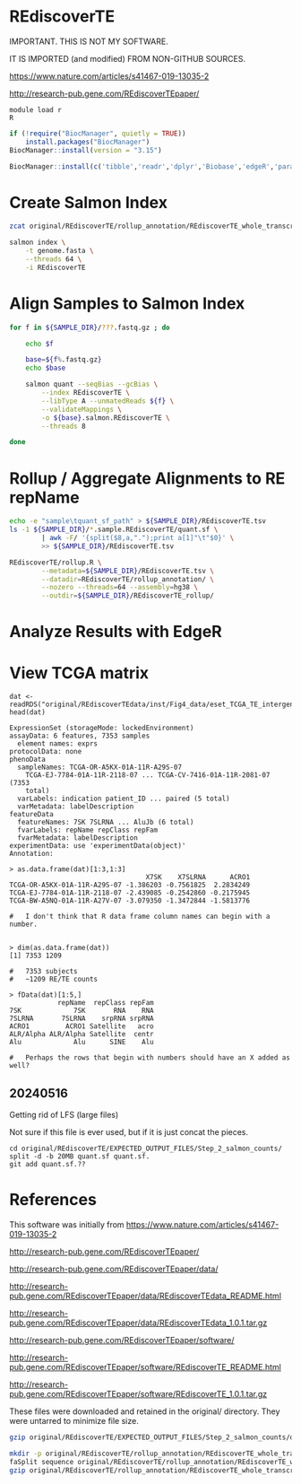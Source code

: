 #	REdiscoverTE

IMPORTANT. THIS IS NOT MY SOFTWARE.

IT IS IMPORTED (and modified) FROM NON-GITHUB SOURCES.

https://www.nature.com/articles/s41467-019-13035-2

http://research-pub.gene.com/REdiscoverTEpaper/


```
module load r
R
```

```R
if (!require("BiocManager", quietly = TRUE))
    install.packages("BiocManager")
BiocManager::install(version = "3.15")

BiocManager::install(c('tibble','readr','dplyr','Biobase','edgeR','parallel','EDASeq','ggplot2','RColorBrewer','pheatmap','gridExtra','grid','gtable','RColorBrewer','biomaRt'))

```


#	Create Salmon Index


```BASH
zcat original/REdiscoverTE/rollup_annotation/REdiscoverTE_whole_transcriptome_hg38-20/*.fa.gz > genome.fasta

salmon index \
	-t genome.fasta \
	--threads 64 \
	-i REdiscoverTE
```

#	Align Samples to Salmon Index

```BASH
for f in ${SAMPLE_DIR}/???.fastq.gz ; do

	echo $f

	base=${f%.fastq.gz}
	echo $base

	salmon quant --seqBias --gcBias \
		--index REdiscoverTE \
		--libType A --unmatedReads ${f} \
		--validateMappings \
		-o ${base}.salmon.REdiscoverTE \
		--threads 8

done
```

#	Rollup / Aggregate Alignments to RE repName

```BASH
echo -e "sample\tquant_sf_path" > ${SAMPLE_DIR}/REdiscoverTE.tsv
ls -1 ${SAMPLE_DIR}/*.sample.REdiscoverTE/quant.sf \
		| awk -F/ '{split($8,a,".");print a[1]"\t"$0}' \
		>> ${SAMPLE_DIR}/REdiscoverTE.tsv

REdiscoverTE/rollup.R \
		--metadata=${SAMPLE_DIR}/REdiscoverTE.tsv \
		--datadir=REdiscoverTE/rollup_annotation/ \
		--nozero --threads=64 --assembly=hg38 \
		--outdir=${SAMPLE_DIR}/REdiscoverTE_rollup/
```

#	Analyze Results with EdgeR























#	View TCGA matrix


```
dat <- readRDS("original/REdiscoverTEdata/inst/Fig4_data/eset_TCGA_TE_intergenic_logCPM.RDS")
head(dat)

ExpressionSet (storageMode: lockedEnvironment)
assayData: 6 features, 7353 samples 
  element names: exprs 
protocolData: none
phenoData
  sampleNames: TCGA-OR-A5KX-01A-11R-A29S-07
    TCGA-EJ-7784-01A-11R-2118-07 ... TCGA-CV-7416-01A-11R-2081-07 (7353
    total)
  varLabels: indication patient_ID ... paired (5 total)
  varMetadata: labelDescription
featureData
  featureNames: 7SK 7SLRNA ... AluJb (6 total)
  fvarLabels: repName repClass repFam
  fvarMetadata: labelDescription
experimentData: use 'experimentData(object)'
Annotation:  

> as.data.frame(dat)[1:3,1:3]
                                  X7SK    X7SLRNA      ACRO1
TCGA-OR-A5KX-01A-11R-A29S-07 -1.386203 -0.7561825  2.2834249
TCGA-EJ-7784-01A-11R-2118-07 -2.439085 -0.2542860 -0.2175945
TCGA-BW-A5NQ-01A-11R-A27V-07 -3.079350 -1.3472844 -1.5813776

#	I don't think that R data frame column names can begin with a number.


> dim(as.data.frame(dat))
[1] 7353 1209

#	7353 subjects
#	~1209 RE/TE counts

> fData(dat)[1:5,]
            repName  repClass repFam
7SK             7SK       RNA    RNA
7SLRNA       7SLRNA    srpRNA srpRNA
ACRO1         ACRO1 Satellite   acro
ALR/Alpha ALR/Alpha Satellite  centr
Alu             Alu      SINE    Alu

#	Perhaps the rows that begin with numbers should have an X added as well?

```



##	20240516

Getting rid of LFS (large files)


Not sure if this file is ever used, but if it is just concat the pieces.
```
cd original/REdiscoverTE/EXPECTED_OUTPUT_FILES/Step_2_salmon_counts/
split -d -b 20MB quant.sf quant.sf.
git add quant.sf.??
```






#	References

This software was initially from https://www.nature.com/articles/s41467-019-13035-2

http://research-pub.gene.com/REdiscoverTEpaper/

http://research-pub.gene.com/REdiscoverTEpaper/data/

http://research-pub.gene.com/REdiscoverTEpaper/data/REdiscoverTEdata_README.html

http://research-pub.gene.com/REdiscoverTEpaper/data/REdiscoverTEdata_1.0.1.tar.gz

http://research-pub.gene.com/REdiscoverTEpaper/software/

http://research-pub.gene.com/REdiscoverTEpaper/software/REdiscoverTE_README.html

http://research-pub.gene.com/REdiscoverTEpaper/software/REdiscoverTE_1.0.1.tar.gz

These files were downloaded and retained in the original/ directory.
They were untarred to minimize file size.


```BASH
gzip original/REdiscoverTE/EXPECTED_OUTPUT_FILES/Step_2_salmon_counts/quant.sf

mkdir -p original/REdiscoverTE/rollup_annotation/REdiscoverTE_whole_transcriptome_hg38-20
faSplit sequence original/REdiscoverTE/rollup_annotation/REdiscoverTE_whole_transcriptome_hg38.fa 20 original/REdiscoverTE/rollup_annotation/REdiscoverTE_whole_transcriptome_hg38-20/
gzip original/REdiscoverTE/rollup_annotation/REdiscoverTE_whole_transcriptome_hg38-20/*.fa
```


